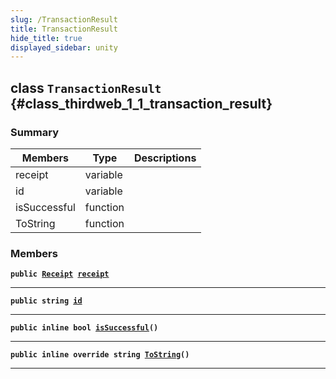 ```yaml
---
slug: /TransactionResult
title: TransactionResult
hide_title: true
displayed_sidebar: unity
---
```


## class `TransactionResult` {#class_thirdweb_1_1_transaction_result}

### Summary

| Members      | Type     | Descriptions |
| ------------ | -------- | ------------ |
| receipt      | variable |              |
| id           | variable |              |
| isSuccessful | function |              |
| ToString     | function |              |

### Members

**`public `[`Receipt`](docs/unity/Receipt.md#struct_thirdweb_1_1_receipt)` `[`receipt`](#class_thirdweb_1_1_transaction_result_1a43906eaec4db5192518da598ae40d73b)**

---

**`public string `[`id`](#class_thirdweb_1_1_transaction_result_1a8154e364fc22f35bfdcddcb561855a5b)**

---

**`public inline bool `[`isSuccessful`](#class_thirdweb_1_1_transaction_result_1a684f96f6d5cf3dd55b758843ac7065de)`()`**

---

**`public inline override string `[`ToString`](#class_thirdweb_1_1_transaction_result_1ab6e684a229e9e766fbb6013ef7b63b13)`()`**

---
